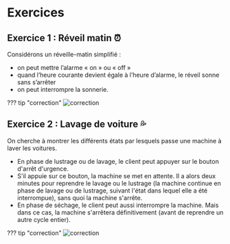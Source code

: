 # Exercices

## Exercice 1 : Réveil matin :alarm_clock:
Considérons un réveille-matin simplifié : <br />
- on peut mettre l’alarme « on » ou « off » <br />
- quand l’heure courante devient égale à l’heure d’alarme, le réveil sonne sans s’arrêter <br />
- on peut interrompre la sonnerie.

??? tip "correction"
    ![correction](./data/ET_alarme_corr.png)

## Exercice 2 : Lavage de voiture :sweat_drops:

On cherche à montrer les différents états par lesquels passe une machine à laver les voitures.<br />
- En phase de lustrage ou de lavage, le client peut appuyer sur le bouton d'arrêt d'urgence. <br />
- S'il appuie sur ce bouton, la machine se met en attente. Il a alors deux minutes pour reprendre le lavage ou le lustrage (la machine continue en phase de lavage ou de lustrage, suivant l'état dans lequel elle a été interrompue), sans quoi la machine s'arrête. <br />
- En phase de séchage, le client peut aussi interrompre la machine. Mais dans ce cas, la machine s'arrêtera définitivement (avant de reprendre un autre cycle entier).

??? tip "correction"
    ![correction](./data/ET_lavage_corr.png)